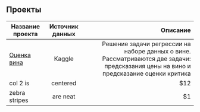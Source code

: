 ## Проекты

| Название проекта        | Источник данных           | Описание  |
| ------------- |:-------------:| -----:|
| [Оценка вина](https://github.com/petrov-pa/Wine-Reviews)      | Kaggle | Решение задачи регрессии на наборе данных о вине. Рассматриваются две задачи: предсказания цены на вино и предсказание оценки критика |
| col 2 is      | centered      |   $12 |
| zebra stripes | are neat      |    $1 |
